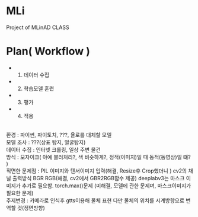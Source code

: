 # MLi
Project of MLinAD CLASS
# Plan( Workflow )
- 1. 데이터 수집
- 2. 학습모델 훈련
- 3. 평가
- 4. 적용

<br>
환경 : 파이썬, 파이토치, ???, 욜로를 대체할 모델
<br>
모델 조사 : ???(상표 탐지, 얼굴탐지)
<br>
데이터 수집 : 인터넷 크롤링, 일상 주변 물건
<br>
방식 : 모자이크( 아예 블러처리?, 색 비슷하게?, 정적(이미지)일 때 동적(동영상)일 떄? )
<br>
직면한 문제점 : PIL 이미지와 텐서이미지 입력(해결, Resize후 Crop했더니 ) 
cv2의 채널 출력방식 BGR RGB(해결, cv2에서 GBR2RGB함수 제공)
deeplabv3는 마스크 이미지가 추가로 필요함.
torch.max()문제 (미해결, 모델에 관한 문제며, 마스크이미지가 필요한 문제)
<br>
주제변경 : 카메라로 인식후 gtts이용해 물체 표현 다만 물체의 위치를 시계방향으로 번역할 것(정면방향)
